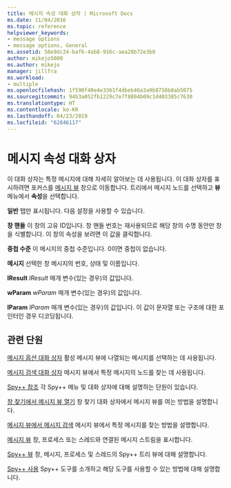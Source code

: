 ```yaml
---
title: 메시지 속성 대화 상자 | Microsoft Docs
ms.date: 11/04/2016
ms.topic: reference
helpviewer_keywords:
- message options
- message options, General
ms.assetid: 58e9dc24-baf6-4ab8-916c-aea28b72e3b0
author: mikejo5000
ms.author: mikejo
manager: jillfra
ms.workload:
- multiple
ms.openlocfilehash: 1f590f40e4e3361f4dbeb46a3a9b8758b8ab5075
ms.sourcegitcommit: 94b3a052fb1229c7e7f8804b09c1d403385c7630
ms.translationtype: HT
ms.contentlocale: ko-KR
ms.lasthandoff: 04/23/2019
ms.locfileid: "62846117"
---
```

# <a name="message-properties-dialog-box"></a>메시지 속성 대화 상자
이 대화 상자는 특정 메시지에 대해 자세히 알아보는 데 사용됩니다. 이 대화 상자를 표시하려면 포커스를 [메시지 뷰](../debugger/messages-view.md) 창으로 이동합니다. 트리에서 메시지 노드를 선택하고 **뷰** 메뉴에서 **속성**을 선택합니다.

 **일반** 탭만 표시됩니다. 다음 설정을 사용할 수 있습니다.

 **창 핸들** 이 창의 고유 ID입니다. 창 핸들 번호는 재사용되므로 해당 창의 수명 동안만 창을 식별합니다. 이 창의 속성을 보려면 이 값을 클릭합니다.

 **중첩 수준** 이 메시지의 중첩 수준입니다. 0이면 중첩이 없습니다.

 **메시지** 선택한 창 메시지의 번호, 상태 및 이름입니다.

 **lResult** *lResult* 매개 변수(있는 경우)의 값입니다.

 **wParam** *wParam* 매개 변수(있는 경우)의 값입니다.

 **lParam** *lParam* 매개 변수(있는 경우)의 값입니다. 이 값이 문자열 또는 구조에 대한 포인터인 경우 디코딩됩니다.

## <a name="related-sections"></a>관련 단원
 [메시지 옵션 대화 상자](../debugger/message-options-dialog-box.md) 활성 메시지 뷰에 나열되는 메시지를 선택하는 데 사용됩니다.

 [메시지 검색 대화 상자](../debugger/message-search-dialog-box.md) 메시지 뷰에서 특정 메시지의 노드를 찾는 데 사용됩니다.

 [Spy++ 참조](../debugger/spy-increment-reference.md) 각 Spy++ 메뉴 및 대화 상자에 대해 설명하는 단원이 있습니다.

 [창 찾기에서 메시지 뷰 열기](../debugger/how-to-open-messages-view-from-find-window.md) 창 찾기 대화 상자에서 메시지 뷰를 여는 방법을 설명합니다.

 [메시지 뷰에서 메시지 검색](../debugger/how-to-search-for-a-message-in-messages-view.md) 메시지 뷰에서 특정 메시지를 찾는 방법을 설명합니다.

 [메시지 뷰](../debugger/messages-view.md) 창, 프로세스 또는 스레드와 연결된 메시지 스트림을 표시합니다.

 [Spy++ 뷰](../debugger/spy-increment-views.md) 창, 메시지, 프로세스 및 스레드의 Spy++ 트리 뷰에 대해 설명합니다.

 [Spy++ 사용](../debugger/using-spy-increment.md) Spy++ 도구를 소개하고 해당 도구를 사용할 수 있는 방법에 대해 설명합니다.